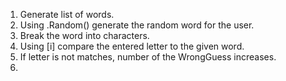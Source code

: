 1. Generate list of words.
2. Using .Random() generate the random word for the user.
3. Break the word into characters. 
4. Using [i] compare the entered letter to the given word.
5. If letter is not matches, number of the WrongGuess increases.
6.
